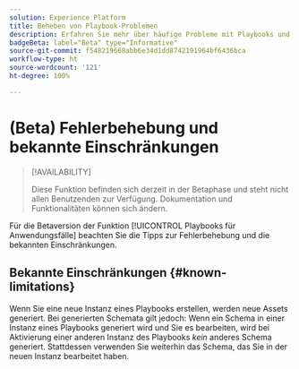 ```yaml
---
solution: Experience Platform
title: Beheben von Playbook-Problemen
description: Erfahren Sie mehr über häufige Probleme mit Playbooks und deren Behebung
badgeBeta: label="Beta" type="Informative"
source-git-commit: f548219668abb6e34d1dd8742191964bf6436bca
workflow-type: ht
source-wordcount: '121'
ht-degree: 100%

---
```



# (Beta) Fehlerbehebung und bekannte Einschränkungen

>[!AVAILABILITY]
>
>Diese Funktion befinden sich derzeit in der Betaphase und steht nicht allen Benutzenden zur Verfügung. Dokumentation und Funktionalitäten können sich ändern.

Für die Betaversion der Funktion [!UICONTROL Playbooks für Anwendungsfälle] beachten Sie die Tipps zur Fehlerbehebung und die bekannten Einschränkungen.

## Bekannte Einschränkungen {#known-limitations}

Wenn Sie eine neue Instanz eines Playbooks erstellen, werden neue Assets generiert. Bei generierten Schemata gilt jedoch: Wenn ein Schema in einer Instanz eines Playbooks generiert wird und Sie es bearbeiten, wird bei Aktivierung einer anderen Instanz des Playbooks *kein* anderes Schema generiert. Stattdessen verwenden Sie weiterhin das Schema, das Sie in der neuen Instanz bearbeitet haben.




